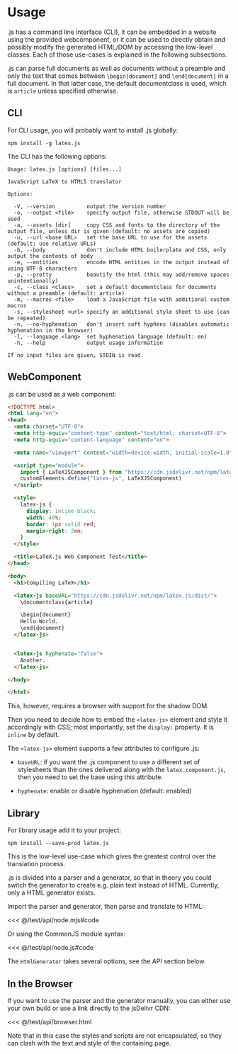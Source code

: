 # Usage

<latex/>.js has a command line interface (CLI), it can be embedded in a website using the provided webcomponent, or it
can be used to directly obtain and possibly modify the generated HTML/DOM by accessing the low-level classes. Each of those use-cases is explained in the following subsections.


<latex/>.js can parse full <latex/> documents as well as documents without a preamble and only the text that comes
between `\begin{document}` and `\end{document}` in a full <latex/> document. In that latter case, the default
documentclass is used, which is `article` unless specified otherwise.


## CLI

For CLI usage, you will probably want to install <latex/>.js globally:

```
npm install -g latex.js
```

The CLI has the following options:

```
Usage: latex.js [options] [files...]

JavaScript LaTeX to HTML5 translator

Options:

  -V, --version          output the version number
  -o, --output <file>    specify output file, otherwise STDOUT will be used
  -a, --assets [dir]     copy CSS and fonts to the directory of the output file, unless dir is given (default: no assets are copied)
  -u, --url <base URL>   set the base URL to use for the assets (default: use relative URLs)
  -b, --body             don't include HTML boilerplate and CSS, only output the contents of body
  -e, --entities         encode HTML entities in the output instead of using UTF-8 characters
  -p, --pretty           beautify the html (this may add/remove spaces unintentionally)
  -c, --class <class>    set a default documentclass for documents without a preamble (default: article)
  -m, --macros <file>    load a JavaScript file with additional custom macros
  -s, --stylesheet <url> specify an additional style sheet to use (can be repeated)
  -n, --no-hyphenation   don't insert soft hyphens (disables automatic hyphenation in the browser)
  -l, --language <lang>  set hyphenation language (default: en)
  -h, --help             output usage information

If no input files are given, STDIN is read.
```

## WebComponent

<latex/>.js can be used as a web component:

```html
<!DOCTYPE html>
<html lang="en">
<head>
  <meta charset="UTF-8">
  <meta http-equiv="content-type" content="text/html; charset=UTF-8">
  <meta http-equiv="content-language" content="en">

  <meta name="viewport" content="width=device-width, initial-scale=1.0">

  <script type="module">
    import { LaTeXJSComponent } from "https://cdn.jsdelivr.net/npm/latex.js/dist/latex.mjs"
    customElements.define("latex-js", LaTeXJSComponent)
  </script>

  <style>
    latex-js {
      display: inline-block;
      width: 40%;
      border: 1px solid red;
      margin-right: 2em;
    }
  </style>

  <title>LaTeX.js Web Component Test</title>
</head>

<body>
  <h1>Compiling LaTeX</h1>

  <latex-js baseURL="https://cdn.jsdelivr.net/npm/latex.js/dist/">
    \documentclass{article}

    \begin{document}
    Hello World.
    \end{document}
  </latex-js>


  <latex-js hyphenate="false">
    Another.
  </latex-js>

</body>

</html>
```

This, however, requires a browser with support for the shadow DOM.

Then you need to decide how to embed the `<latex-js>` element and style it accordingly with CSS; most importantly, set
the `display:` property. It is `inline` by default.

The `<latex-js>` element supports a few attributes to configure <latex/>.js:

- `baseURL`: if you want the <latex/>.js component to use a different set of stylesheets than the ones delivered along
  with the `latex.component.js`, then you need to set the base using this attribute.

- `hyphenate`: enable or disable hyphenation (default: enabled)


## Library

For library usage add it to your project:

```
npm install --save-prod latex.js
```

This is the low-level use-case which gives the greatest control over the translation process.

 <latex/>.js is divided into a parser and a generator, so that in theory you could switch the generator to create e.g.
plain text instead of HTML. Currently, only a HTML generator exists.

Import the parser and generator, then parse and translate to HTML:

<<< @/test/api/node.mjs#code

Or using the CommonJS module syntax:

<<< @/test/api/node.js#code

The `HtmlGenerator` takes several options, see the API section below.


## In the Browser

If you want to use the parser and the generator manually, you can either use your own build or use a link directly to
the jsDelivr CDN:

<<< @/test/api/browser.html

Note that in this case the styles and scripts are not encapsulated, so they can clash with the text and style of the
containing page.
